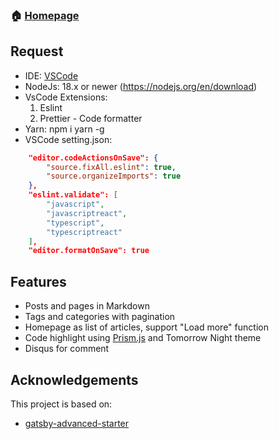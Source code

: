 ### 🏠 [Homepage](https://xn--t-lia.vn)

## Request

- IDE: [VSCode](https://code.visualstudio.com/download)
- NodeJs: 18.x or newer (https://nodejs.org/en/download)
- VsCode Extensions:
  1. Eslint
  2. Prettier - Code formatter
- Yarn: npm i yarn -g
- VSCode setting.json:

```json
    "editor.codeActionsOnSave": {
        "source.fixAll.eslint": true,
        "source.organizeImports": true
    },
    "eslint.validate": [
        "javascript",
        "javascriptreact",
        "typescript",
        "typescriptreact"
    ],
    "editor.formatOnSave": true
```

## Features

- Posts and pages in Markdown
- Tags and categories with pagination
- Homepage as list of articles, support "Load more" function
- Code highlight using [Prism.js](https://prismjs.com/) and Tomorrow Night theme
- Disqus for comment

## Acknowledgements

This project is based on:

- [gatsby-advanced-starter](https://github.com/vagr9k/gatsby-advanced-starter/)
